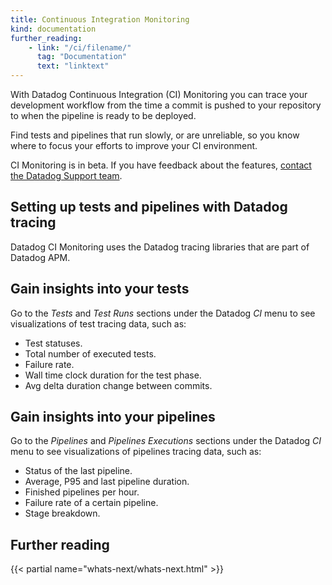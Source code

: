 ```yaml
---
title: Continuous Integration Monitoring
kind: documentation
further_reading:
    - link: "/ci/filename/"
      tag: "Documentation"
      text: "linktext"
---
```


With Datadog Continuous Integration (CI) Monitoring you can trace your development workflow from the time a commit is pushed to your repository to when the pipeline is ready to be deployed.

Find tests and pipelines that run slowly, or are unreliable, so you know where to focus your efforts to improve your CI environment.

<div class="alert alert-info">CI Monitoring is in beta. If you have feedback about the features, <a href="/help/">contact the Datadog Support team</a>.</div>

## Setting up tests and pipelines with Datadog tracing

Datadog CI Monitoring uses the Datadog tracing libraries that are part of Datadog APM.

## Gain insights into your tests

Go to the *Tests* and *Test Runs* sections under the Datadog *CI* menu to see visualizations of test tracing data, such as:

* Test statuses.
* Total number of executed tests.
* Failure rate.
* Wall time clock duration for the test phase.
* Avg delta duration change between commits.

## Gain insights into your pipelines

Go to the *Pipelines* and *Pipelines Executions* sections under the Datadog *CI* menu to see visualizations of pipelines tracing data, such as:

* Status of the last pipeline.
* Average, P95 and last pipeline duration.
* Finished pipelines per hour.
* Failure rate of a certain pipeline.
* Stage breakdown.


## Further reading

{{< partial name="whats-next/whats-next.html" >}}

